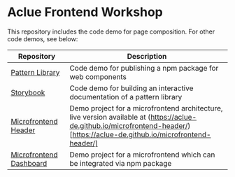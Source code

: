 # Aclue Frontend Workshop

This repository includes the code demo for page composition. For other code demos, see below:

| Repository | Description |
|--|--|
| [Pattern Library](https://github.com/aclue-de/FrontendWorkshop_PatternLibrary) | Code demo for publishing a npm package for web components |
| [Storybook](https://github.com/aclue-de/FrontendWorkshop_Storybook) | Code demo for building an interactive documentation of a pattern library |
| [Microfrontend Header](https://github.com/aclue-de/microfrontend-header) | Demo project for a microfrontend architecture, live version available at (https://aclue-de.github.io/microfrontend-header/)[https://aclue-de.github.io/microfrontend-header/] |
| [Microfrontend Dashboard](https://github.com/aclue-de/microfrontend-dashboard) | Demo project for a microfrontend which can be integrated via npm package |
